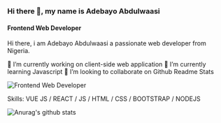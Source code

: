 
### Hi there 👋, my name is Adebayo Abdulwaasi
#### Frontend Web Developer


Hi there, i am Adebayo Abdulwaasi a passionate web developer from Nigeria.

🔭 I’m currently working on client-side web application
🌱 I’m currently learning Javascript
👯 I’m looking to collaborate on Github Readme Stats


![Frontend Web Developer](https://arturssmirnovs.github.io/github-profile-readme-generator/images/banner.png)



Skills: VUE JS / REACT / JS / HTML / CSS / BOOTSTRAP / NODEJS









![Anurag's github stats](https://github-readme-stats.vercel.app/api?username=Abduwaasi)

